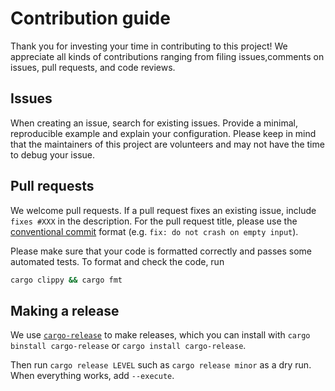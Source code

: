 # Contribution guide

Thank you for investing your time in contributing to this project! We appreciate all kinds of contributions ranging from filing issues,comments on issues, pull requests, and code reviews.

## Issues

When creating an issue, search for existing issues. Provide a minimal, reproducible example and explain your configuration. Please keep in mind that the maintainers of this project are volunteers and may not have the time to debug your issue.

## Pull requests

We welcome pull requests. If a pull request fixes an existing issue, include `fixes #XXX` in the description. For the pull request title, please use the [conventional commit](https://www.conventionalcommits.org/en/v1.0.0/) format (e.g. `fix: do not crash on empty input`).

Please make sure that your code is formatted correctly and passes some automated tests. To format and check the code, run

```bash
cargo clippy && cargo fmt
```

## Making a release

We use [`cargo-release`](https://github.com/crate-ci/cargo-release/tree/master) to make releases, which you can install with `cargo binstall cargo-release` or `cargo install cargo-release`.

Then run `cargo release LEVEL` such as `cargo release minor` as a dry run. When everything works, add `--execute`.
